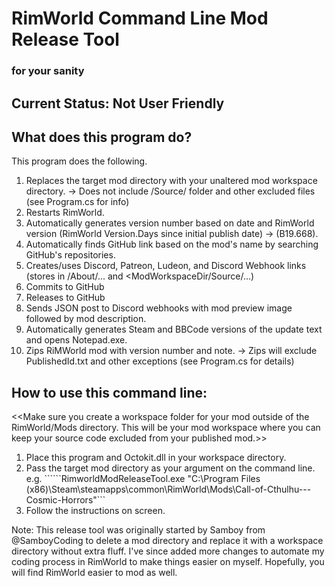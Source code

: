 # RimWorld Command Line Mod Release Tool
### for your sanity

## Current Status: Not User Friendly

## What does this program do?
This program does the following.
1. Replaces the target mod directory with your unaltered mod workspace directory.
   -> Does not include /Source/ folder and other excluded files (see Program.cs for info)
2. Restarts RimWorld.
3. Automatically generates version number based on date and RimWorld version (RimWorld Version.Days since initial publish date) -> (B19.668).
4. Automatically finds GitHub link based on the mod's name by searching GitHub's repositories.
5. Creates/uses Discord, Patreon, Ludeon, and Discord Webhook links (stores in <ModWorkspaceDir>/About/... and <ModWorkspaceDir/Source/...)
6. Commits to GitHub
7. Releases to GitHub
8. Sends JSON post to Discord webhooks with mod preview image followed by mod description.
9. Automatically generates Steam and BBCode versions of the update text and opens Notepad.exe.
10. Zips RiMWorld mod with version number and note.
	-> Zips will exclude PublishedId.txt and other exceptions (see Program.cs for details)


## How to use this command line:
<<Make sure you create a workspace folder for your mod outside of the RimWorld/Mods directory. This will be your mod workspace where you can keep your source code excluded from your published mod.>>
1. Place this program and Octokit.dll in your workspace directory.
2. Pass the target mod directory as your argument on the command line.
  e.g.
  ``````RimworldModReleaseTool.exe "C:\Program Files (x86)\Steam\steamapps\common\RimWorld\Mods\Call-of-Cthulhu---Cosmic-Horrors"```
3. Follow the instructions on screen.

Note: This release tool was originally started by Samboy from @SamboyCoding to delete a mod directory and replace it with a workspace directory without extra fluff. I've since added more changes to automate my coding process in RimWorld to make things easier on myself. Hopefully, you will find RimWorld easier to mod as well.
